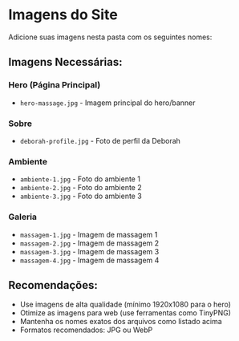 # Imagens do Site

Adicione suas imagens nesta pasta com os seguintes nomes:

## Imagens Necessárias:

### Hero (Página Principal)
- `hero-massage.jpg` - Imagem principal do hero/banner

### Sobre
- `deborah-profile.jpg` - Foto de perfil da Deborah

### Ambiente
- `ambiente-1.jpg` - Foto do ambiente 1
- `ambiente-2.jpg` - Foto do ambiente 2
- `ambiente-3.jpg` - Foto do ambiente 3

### Galeria
- `massagem-1.jpg` - Imagem de massagem 1
- `massagem-2.jpg` - Imagem de massagem 2
- `massagem-3.jpg` - Imagem de massagem 3
- `massagem-4.jpg` - Imagem de massagem 4

## Recomendações:

- Use imagens de alta qualidade (mínimo 1920x1080 para o hero)
- Otimize as imagens para web (use ferramentas como TinyPNG)
- Mantenha os nomes exatos dos arquivos como listado acima
- Formatos recomendados: JPG ou WebP